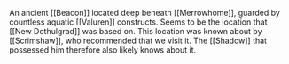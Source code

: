 An ancient [[Beacon]] located deep beneath [[Merrowhome]], guarded by countless aquatic [[Valuren]] constructs.
Seems to be the location that [[New Dothulgrad]] was based on. This location was known about by [[Scrimshaw]], who recommended that we visit it. The [[Shadow]] that possessed him therefore also likely knows about it.